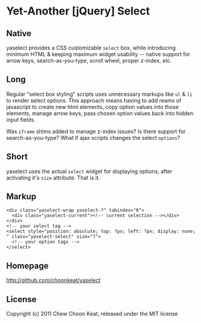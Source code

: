 # Yet-Another [jQuery] Select

## Native

yaselect provides a CSS customizable ``select`` box, while introducing minimum HTML & keeping maximum widget usability -- native support for arrow keys, search-as-you-type, scroll wheel, proper z-index, etc.

## Long

Regular "select box styling" scripts uses unnecessary markups like ``ul`` & ``li`` to render select options. This approach means having to add reams of javascript to create new html elements, copy option values into those elements, manage arrow keys, pass chosen option values back into hidden input fields.

Was ``iframe`` shims added to manage z-index issues? Is there support for search-as-you-type? What if ajax scripts changes the select ``options``?

## Short

yaselect uses the actual ``select`` widget for displaying options, after activating it's ``size`` attribute. That is it.

## Markup

    <div class="yaselect-wrap yaselect-?" tabindex="0">
      <div class="yaselect-current"><!-- current selection --></div>
    </div>
    <!-- your select tag -->
    <select style="position: absolute; top: ?px; left: ?px; display: none; " class="yaselect-select" size="?">
      <!-- your option tags -->
    </select>

## Homepage

http://github.com/choonkeat/yaselect

## License

Copyright (c) 2011 Chew Choon Keat, released under the MIT license
